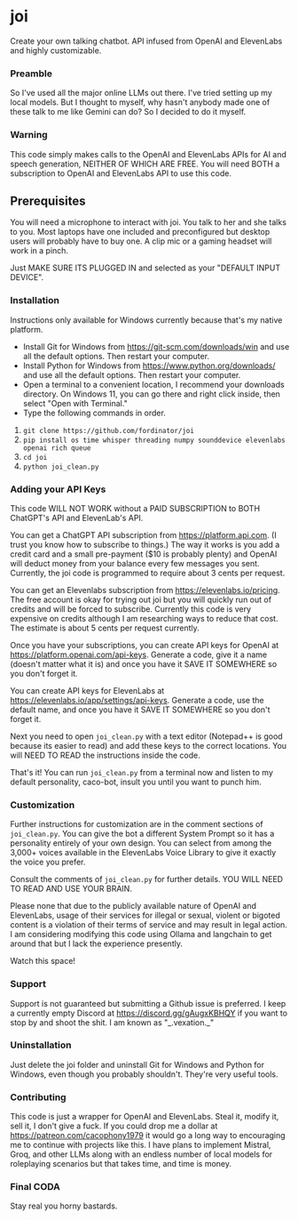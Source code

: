# joi
Create your own talking chatbot. API infused from OpenAI and ElevenLabs and highly customizable.

### Preamble
So I've used all the major online LLMs out there. I've tried setting up my local models. But I thought to myself, why hasn't anybody made one of these talk to me like Gemini can do? So I decided to do it myself.

### Warning
This code simply makes calls to the OpenAI and ElevenLabs APIs for AI and speech generation, NEITHER OF WHICH ARE FREE. You will need BOTH a subscription to OpenAI and ElevenLabs API to use this code.

## Prerequisites

You will need a microphone to interact with joi. You talk to her and she talks to you. Most laptops have one included and preconfigured but desktop users will probably have to buy one. A clip mic or a gaming headset will work in a pinch.

Just MAKE SURE ITS PLUGGED IN and selected as your "DEFAULT INPUT DEVICE".

### Installation

Instructions only available for Windows currently because that's my native platform.

- Install Git for Windows from https://git-scm.com/downloads/win and use all the default options. Then restart your computer.
- Install Python for Windows from https://www.python.org/downloads/ and use all the default options. Then restart your computer.
- Open a terminal to a convenient location, I recommend your downloads directory. On Windows 11, you can go there and right click inside, then select "Open with Terminal."
- Type the following commands in order.

1. `git clone https://github.com/fordinator/joi`
2. `pip install os time whisper threading numpy sounddevice elevenlabs openai rich queue`
3. `cd joi`
4. `python joi_clean.py`

### Adding your API Keys

This code WILL NOT WORK without a PAID SUBSCRIPTION to BOTH ChatGPT's API and ElevenLab's API.

You can get a ChatGPT API subscription from https://platform.api.com. (I trust you know how to subscribe to things.) The way it works is you add a credit card and a small pre-payment ($10 is probably plenty) and OpenAI will deduct money from your balance every few messages you sent. Currently, the joi code is programmed to require about 3 cents per request.

You can get an Elevenlabs subscription from https://elevenlabs.io/pricing. The free account is okay for trying out joi but you will quickly run out of credits and will be forced to subscribe. Currently this code is very expensive on credits although I am researching ways to reduce that cost. The estimate is about 5 cents per request currently.

Once you have your subscriptions, you can create API keys for OpenAI at https://platform.openai.com/api-keys. Generate a code, give it a name (doesn't matter what it is) and once you have it SAVE IT SOMEWHERE so you don't forget it.

You can create API keys for ElevenLabs at https://elevenlabs.io/app/settings/api-keys. Generate a code, use the default name, and once you have it SAVE IT SOMEWHERE so you don't forget it.

Next you need to open `joi_clean.py` with a text editor (Notepad++ is good because its easier to read) and add these keys to the correct locations. You will NEED TO READ the instructions inside the code.

That's it! You can run `joi_clean.py` from a terminal now and listen to my default personality, caco-bot, insult you until you want to punch him.

### Customization

Further instructions for customization are in the comment sections of `joi_clean.py`. You can give the bot a different System Prompt so it has a personality entirely of your own design. You can select from among the 3,000+ voices available in the ElevenLabs Voice Library to give it exactly the voice you prefer.

Consult the comments of `joi_clean.py` for further details. YOU WILL NEED TO READ AND USE YOUR BRAIN.

Please none that due to the publicly available nature of OpenAI and ElevenLabs, usage of their services for illegal or sexual, violent or bigoted content is a violation of their terms of service and may result in legal action. I am considering modifying this code using Ollama and langchain to get around that but I lack the experience presently.

Watch this space!

### Support

Support is not guaranteed but submitting a Github issue is preferred. I keep a currently empty Discord at https://discord.gg/gAugxKBHQY if you want to stop by and shoot the shit. I am known as "\_.vexation.\_"

### Uninstallation

Just delete the joi folder and uninstall Git for Windows and Python for Windows, even though you probably shouldn't. They're very useful tools.

### Contributing

This code is just a wrapper for OpenAI and ElevenLabs. Steal it, modify it, sell it, I don't give a fuck. If you could drop me a dollar at https://patreon.com/cacophony1979 it would go a long way to encouraging me to continue with projects like this. I have plans to implement Mistral, Groq, and other LLMs along with an endless number of local models for roleplaying scenarios but that takes time, and time is money.

### Final CODA

Stay real you horny bastards.




